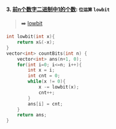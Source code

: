#### 3. [前n个数字二进制中1的个数](https://leetcode.cn/problems/w3tCBm/): `位运算` `lowbit`

> ➡️ [lowbit](/markdown/%E4%B8%93%E9%A2%98%20-%20%E4%BD%8D%E8%BF%90%E7%AE%97.md)

```CPP
int lowbit(int x){
    return x&(-x);
}
vector<int> countBits(int n) {
    vector<int> ans(n+1, 0);
    for(int i=0; i<=n; i++){
        int x = i;
        int cnt = 0;
        while(x != 0){
            x -= lowbit(x);
            cnt++;
        }
        ans[i] = cnt;
    }
    return ans;
}
```